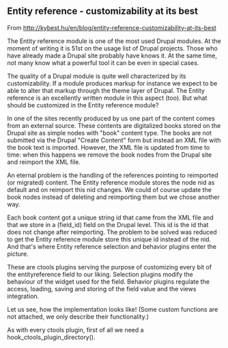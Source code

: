 ## Entity reference - customizability at its best

From
http://kybest.hu/en/blog/entity-reference-customizability-at-its-best

The Entity reference module is one of the most used Drupal modules. At the moment of writing it is 51st on the usage list of Drupal projects. Those who have already made a Drupal site probably have knows it. At the same time, not many know what a powerful tool it can be even in special cases.

The quality of a Drupal module is quite well characterized by its customizability. If a module produces markup for instance we expect to be able to alter that markup through the theme layer of Drupal. The Entity reference is an excellently written module in this aspect (too). But what should be customized in the Entity reference module?

In one of the sites recently produced by us one part of the content comes from an external source. These contents are digitalized books stored on the Drupal site as simple nodes with "book" content type. The books are not submitted via the Drupal "Create Content" form but instead an XML file with the book text is imported. However, the XML file is updated from time to time: when this happens we remove the book nodes from the Drupal site and reimport the XML file.

An eternal problem is the handling of the references pointing to reimported (or migrated) content. The Entity reference module stores the node nid as default and on reimport this nid changes. We could of course update the book nodes instead of deleting and reimporting them but we chose another way.

Each book content got a unique string id that came from the XML file and that we store in a (field_id) field on the Drupal level. This id is the id that does not change after reimporting. The problem to be solved was reduced to get the Entity reference module store this unique id instead of the nid. And that's where Entity reference selection and behavior plugins enter the picture.

These are ctools plugins serving the purpose of customizing every bit of the entityreference field to our liking. Selection plugins modify the behaviour of the widget used for the field. Behavior plugins regulate the access, loading, saving and storing of the field value and the views integration.

Let us see, how the implementation looks like! (Some custom functions are not attached, we only describe their functionality.)

As with every ctools plugin, first of all we need a hook_ctools_plugin_directory().

